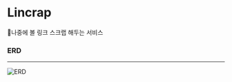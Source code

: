 # Lincrap
🔗나중에 볼 링크 스크랩 해두는 서비스

### ERD
-------------
![ERD](https://user-images.githubusercontent.com/54364350/231203158-4ed39a76-d614-4139-be5d-f8781ea6a8fe.png)
